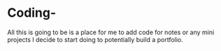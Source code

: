 # Coding-
All this is going to be is a place for me to add code for notes or any mini projects I decide to start doing to potentially build a portfolio.
